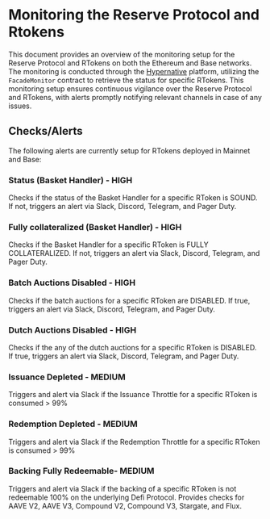 # Monitoring the Reserve Protocol and Rtokens

This document provides an overview of the monitoring setup for the Reserve Protocol and RTokens on both the Ethereum and Base networks. The monitoring is conducted through the [Hypernative](https://app.hypernative.xyz/) platform, utilizing the `FacadeMonitor` contract to retrieve the status for specific RTokens. This monitoring setup ensures continuous vigilance over the Reserve Protocol and RTokens, with alerts promptly notifying relevant channels in case of any issues.


## Checks/Alerts 

The following alerts are currently setup for RTokens deployed in Mainnet and Base:

### Status (Basket Handler) - HIGH

Checks if the status of the Basket Handler for a specific RToken is SOUND. If not, triggers an alert via Slack, Discord, Telegram, and Pager Duty.

### Fully collateralized (Basket Handler) - HIGH

Checks if the  Basket Handler for a specific RToken is FULLY COLLATERALIZED. If not, triggers an alert via Slack, Discord, Telegram, and Pager Duty.

### Batch Auctions Disabled - HIGH

Checks if the batch auctions for a specific RToken are DISABLED. If true, triggers an alert via Slack, Discord, Telegram, and Pager Duty.

### Dutch Auctions Disabled - HIGH

Checks if the any of the dutch auctions for a specific RToken is DISABLED. If true, triggers an alert via Slack, Discord, Telegram, and Pager Duty.

### Issuance Depleted - MEDIUM

Triggers and alert via Slack if the Issuance Throttle for a specific RToken is consumed > 99%

### Redemption Depleted - MEDIUM

Triggers and alert via Slack if the Redemption Throttle for a specific RToken is consumed > 99%

### Backing Fully Redeemable- MEDIUM

Triggers and alert via Slack if the backing of a specific RToken is not redeemable 100% on the underlying Defi Protocol. Provides checks for AAVE V2, AAVE V3, Compound V2, Compound V3, Stargate, and Flux.





